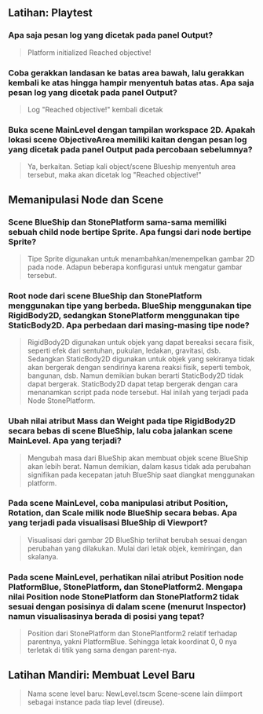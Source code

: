 ## Latihan: Playtest

### Apa saja pesan log yang dicetak pada panel Output?
> Platform initialized
> Reached objective!

### Coba gerakkan landasan ke batas area bawah, lalu gerakkan kembali ke atas hingga hampir menyentuh batas atas. Apa saja pesan log yang dicetak pada panel Output?
> Log "Reached objective!" kembali dicetak

### Buka scene MainLevel dengan tampilan workspace 2D. Apakah lokasi scene ObjectiveArea memiliki kaitan dengan pesan log yang dicetak pada panel Output pada percobaan sebelumnya?
> Ya, berkaitan. Setiap kali object/scene Blueship menyentuh area tersebut, maka akan dicetak log "Reached objective!"

## Memanipulasi Node dan Scene

### Scene BlueShip dan StonePlatform sama-sama memiliki sebuah child node bertipe Sprite. Apa fungsi dari node bertipe Sprite?
> Tipe Sprite digunakan untuk menambahkan/menempelkan gambar 2D pada node. Adapun beberapa konfigurasi untuk mengatur gambar tersebut.

### Root node dari scene BlueShip dan StonePlatform menggunakan tipe yang berbeda. BlueShip menggunakan tipe RigidBody2D, sedangkan StonePlatform menggunakan tipe StaticBody2D. Apa perbedaan dari masing-masing tipe node?
> RigidBody2D digunakan untuk objek yang dapat bereaksi secara fisik, seperti efek dari sentuhan, pukulan, ledakan, gravitasi, dsb. Sedangkan StaticBody2D digunakan untuk objek yang sekiranya tidak akan bergerak dengan sendirinya karena reaksi fisik, seperti tembok, bangunan, dsb. Namun demikian bukan berarti StaticBody2D tidak dapat bergerak. StaticBody2D dapat tetap bergerak dengan cara menanamkan script pada node tersebut. Hal inilah yang terjadi pada Node StonePlatform.

### Ubah nilai atribut Mass dan Weight pada tipe RigidBody2D secara bebas di scene BlueShip, lalu coba jalankan scene MainLevel. Apa yang terjadi?
> Mengubah masa dari BlueShip akan membuat objek scene BlueShip akan lebih berat. Namun demikian, dalam kasus tidak ada perubahan signifikan pada kecepatan jatuh BlueShip saat diangkat menggunakan platform.

### Pada scene MainLevel, coba manipulasi atribut Position, Rotation, dan Scale milik node BlueShip secara bebas. Apa yang terjadi pada visualisasi BlueShip di Viewport?
> Visualisasi dari gambar 2D BlueShip terlihat berubah sesuai dengan perubahan yang dilakukan. Mulai dari letak objek, kemiringan, dan skalanya.

### Pada scene MainLevel, perhatikan nilai atribut Position node PlatformBlue, StonePlatform, dan StonePlatform2. Mengapa nilai Position node StonePlatform dan StonePlatform2 tidak sesuai dengan posisinya di dalam scene (menurut Inspector) namun visualisasinya berada di posisi yang tepat?
> Position dari StonePlatform dan StonePlantform2 relatif terhadap parentnya, yakni PlatformBlue. Sehingga letak koordinat 0, 0 nya terletak di titik yang sama dengan parent-nya.

## Latihan Mandiri: Membuat Level Baru
> Nama scene level baru: NewLevel.tscm
> Scene-scene lain diimport sebagai instance pada tiap level (direuse).